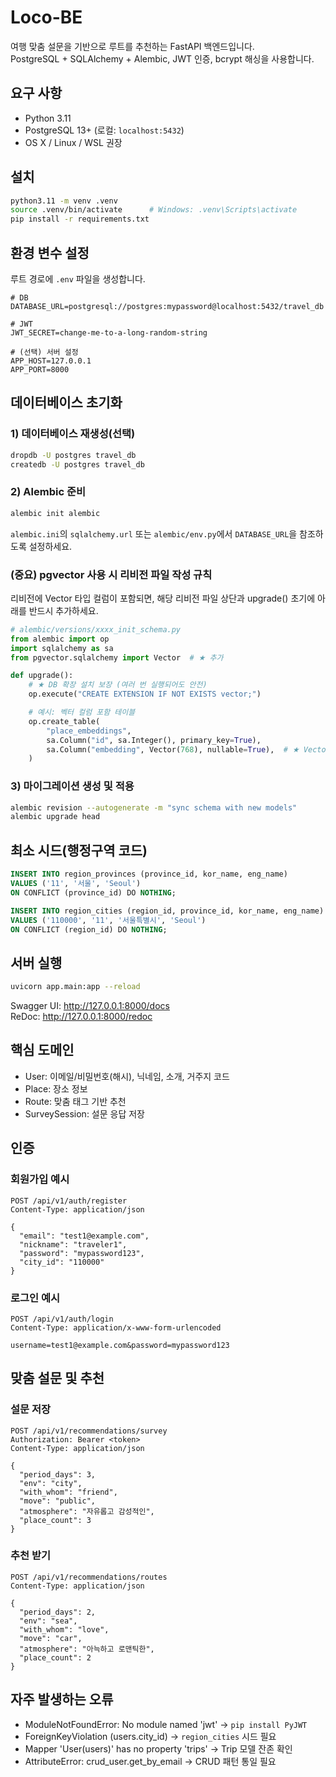# Loco-BE

여행 맞춤 설문을 기반으로 루트를 추천하는 FastAPI 백엔드입니다.  
PostgreSQL + SQLAlchemy + Alembic, JWT 인증, bcrypt 해싱을 사용합니다.

## 요구 사항

- Python 3.11
- PostgreSQL 13+ (로컬: `localhost:5432`)
- OS X / Linux / WSL 권장

## 설치

```bash
python3.11 -m venv .venv
source .venv/bin/activate      # Windows: .venv\Scripts\activate
pip install -r requirements.txt
```

## 환경 변수 설정

루트 경로에 `.env` 파일을 생성합니다.

```env
# DB
DATABASE_URL=postgresql://postgres:mypassword@localhost:5432/travel_db

# JWT
JWT_SECRET=change-me-to-a-long-random-string

# (선택) 서버 설정
APP_HOST=127.0.0.1
APP_PORT=8000
```

## 데이터베이스 초기화

### 1) 데이터베이스 재생성(선택)
```bash
dropdb -U postgres travel_db
createdb -U postgres travel_db
```

### 2) Alembic 준비
```bash
alembic init alembic
```

`alembic.ini`의 `sqlalchemy.url` 또는 `alembic/env.py`에서 `DATABASE_URL`을 참조하도록 설정하세요.

### (중요) pgvector 사용 시 리비전 파일 작성 규칙

리비전에 Vector 타입 컬럼이 포함되면, 해당 리비전 파일 상단과 upgrade() 초기에 아래를 반드시 추가하세요.

```python
# alembic/versions/xxxx_init_schema.py
from alembic import op
import sqlalchemy as sa
from pgvector.sqlalchemy import Vector  # ★ 추가

def upgrade():
    # ★ DB 확장 설치 보장 (여러 번 실행되어도 안전)
    op.execute("CREATE EXTENSION IF NOT EXISTS vector;")

    # 예시: 벡터 컬럼 포함 테이블
    op.create_table(
        "place_embeddings",
        sa.Column("id", sa.Integer(), primary_key=True),
        sa.Column("embedding", Vector(768), nullable=True),  # ★ Vector 타입
    )
```

### 3) 마이그레이션 생성 및 적용
```bash
alembic revision --autogenerate -m "sync schema with new models"
alembic upgrade head
```

## 최소 시드(행정구역 코드)

```sql
INSERT INTO region_provinces (province_id, kor_name, eng_name)
VALUES ('11', '서울', 'Seoul')
ON CONFLICT (province_id) DO NOTHING;

INSERT INTO region_cities (region_id, province_id, kor_name, eng_name)
VALUES ('110000', '11', '서울특별시', 'Seoul')
ON CONFLICT (region_id) DO NOTHING;
```

## 서버 실행

```bash
uvicorn app.main:app --reload
```

Swagger UI: http://127.0.0.1:8000/docs  
ReDoc: http://127.0.0.1:8000/redoc

## 핵심 도메인

- User: 이메일/비밀번호(해시), 닉네임, 소개, 거주지 코드
- Place: 장소 정보
- Route: 맞춤 태그 기반 추천
- SurveySession: 설문 응답 저장

## 인증

### 회원가입 예시
```http
POST /api/v1/auth/register
Content-Type: application/json

{
  "email": "test1@example.com",
  "nickname": "traveler1",
  "password": "mypassword123",
  "city_id": "110000"
}
```

### 로그인 예시
```http
POST /api/v1/auth/login
Content-Type: application/x-www-form-urlencoded

username=test1@example.com&password=mypassword123
```

## 맞춤 설문 및 추천

### 설문 저장
```http
POST /api/v1/recommendations/survey
Authorization: Bearer <token>
Content-Type: application/json

{
  "period_days": 3,
  "env": "city",
  "with_whom": "friend",
  "move": "public",
  "atmosphere": "자유롭고 감성적인",
  "place_count": 3
}
```

### 추천 받기
```http
POST /api/v1/recommendations/routes
Content-Type: application/json

{
  "period_days": 2,
  "env": "sea",
  "with_whom": "love",
  "move": "car",
  "atmosphere": "아늑하고 로맨틱한",
  "place_count": 2
}
```

## 자주 발생하는 오류

- ModuleNotFoundError: No module named 'jwt' → `pip install PyJWT`
- ForeignKeyViolation (users.city_id) → `region_cities` 시드 필요
- Mapper 'User(users)' has no property 'trips' → Trip 모델 잔존 확인
- AttributeError: crud_user.get_by_email → CRUD 패턴 통일 필요

